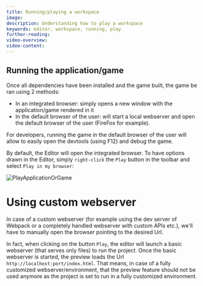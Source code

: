 ```yaml
---
title: Running/playing a workspace
image: 
description: Understanding how to play a workspace
keywords: editor, workspace, running, play
further-reading:
video-overview:
video-content:
---
```


## Running the application/game

Once all dependencies have been installed and the game built, the game be ran using 2 methods:
* In an integrated browser: simply opens a new window with the application/game rendered in it
* In the default browser of the user: will start a local webserver and open the default browser of the user (FireFox for example).

For developers, running the game in the default browser of the user will allow to easily open the devtools (using F12) and debug the game.

By default, the Editor will open the integrated browser. To have options drawn in the Editor, simply `right-click` the `Play` button in the toolbar and select `Play in my browser`:

![PlayApplicationOrGame](/img/features/extensions/Editor/RunningWorkspace/run.gif)

# Using custom webserver
In case of a custom webserver (for example using the dev server of Webpack or a completely handled webserver with custom APIs etc.), we'll have to manually open the browser pointing to the desired Url.

In fact, when clicking on the button `Play`, the editor will launch a basic webserver (that serves only files) to run the project. Once the basic webserver is started, the preview loads the Url `http://localhost:port/index.html`. That means, in case of a fully customized webserver/environment, that the preview feature should not be used anymore as the project is set to run in a fully customized environment.
